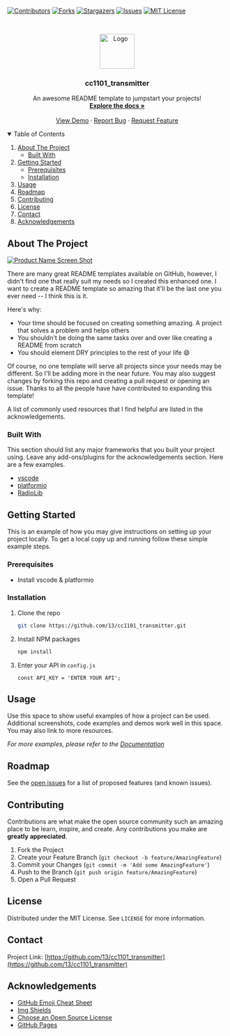 <!-- PROJECT SHIELDS -->
<!--
*** I'm using markdown "reference style" links for readability.
*** Reference links are enclosed in brackets [ ] instead of parentheses ( ).
*** See the bottom of this document for the declaration of the reference variables
*** for contributors-url, forks-url, etc. This is an optional, concise syntax you may use.
*** https://www.markdownguide.org/basic-syntax/#reference-style-links
-->
[![Contributors][contributors-shield]][contributors-url]
[![Forks][forks-shield]][forks-url]
[![Stargazers][stars-shield]][stars-url]
[![Issues][issues-shield]][issues-url]
[![MIT License][license-shield]][license-url]



<!-- PROJECT LOGO -->
<br />
<p align="center">
  <a href="https://github.com/13/cc1101_transmitter">
    <img src="images/logo.png" alt="Logo" width="80" height="80">
  </a>

  <h3 align="center">cc1101_transmitter</h3>

  <p align="center">
    An awesome README template to jumpstart your projects!
    <br />
    <a href="https://github.com/13/cc1101_transmitter"><strong>Explore the docs »</strong></a>
    <br />
    <br />
    <a href="https://github.com/13/cc1101_transmitter">View Demo</a>
    ·
    <a href="https://github.com/13/cc1101_transmitter/issues">Report Bug</a>
    ·
    <a href="https://github.com/13/cc1101_transmitter/issues">Request Feature</a>
  </p>
</p>



<!-- TABLE OF CONTENTS -->
<details open="open">
  <summary>Table of Contents</summary>
  <ol>
    <li>
      <a href="#about-the-project">About The Project</a>
      <ul>
        <li><a href="#built-with">Built With</a></li>
      </ul>
    </li>
    <li>
      <a href="#getting-started">Getting Started</a>
      <ul>
        <li><a href="#prerequisites">Prerequisites</a></li>
        <li><a href="#installation">Installation</a></li>
      </ul>
    </li>
    <li><a href="#usage">Usage</a></li>
    <li><a href="#roadmap">Roadmap</a></li>
    <li><a href="#contributing">Contributing</a></li>
    <li><a href="#license">License</a></li>
    <li><a href="#contact">Contact</a></li>
    <li><a href="#acknowledgements">Acknowledgements</a></li>
  </ol>
</details>



<!-- ABOUT THE PROJECT -->
## About The Project

[![Product Name Screen Shot][product-screenshot]](https://example.com)

There are many great README templates available on GitHub, however, I didn't find one that really suit my needs so I created this enhanced one. I want to create a README template so amazing that it'll be the last one you ever need -- I think this is it.

Here's why:
* Your time should be focused on creating something amazing. A project that solves a problem and helps others
* You shouldn't be doing the same tasks over and over like creating a README from scratch
* You should element DRY principles to the rest of your life :smile:

Of course, no one template will serve all projects since your needs may be different. So I'll be adding more in the near future. You may also suggest changes by forking this repo and creating a pull request or opening an issue. Thanks to all the people have have contributed to expanding this template!

A list of commonly used resources that I find helpful are listed in the acknowledgements.

### Built With

This section should list any major frameworks that you built your project using. Leave any add-ons/plugins for the acknowledgements section. Here are a few examples.
* [vscode](https://github.com/microsoft/vscode)
* [platformio](https://platformio.org/)
* [RadioLib](https://github.com/jgromes/RadioLib)



<!-- GETTING STARTED -->
## Getting Started

This is an example of how you may give instructions on setting up your project locally.
To get a local copy up and running follow these simple example steps.

### Prerequisites

* Install vscode & platformio

### Installation

1. Clone the repo
   ```sh
   git clone https://github.com/13/cc1101_transmitter.git
   ```
3. Install NPM packages
   ```sh
   npm install
   ```
4. Enter your API in `config.js`
   ```JS
   const API_KEY = 'ENTER YOUR API';
   ```



<!-- USAGE EXAMPLES -->
## Usage

Use this space to show useful examples of how a project can be used. Additional screenshots, code examples and demos work well in this space. You may also link to more resources.

_For more examples, please refer to the [Documentation](https://example.com)_



<!-- ROADMAP -->
## Roadmap

See the [open issues](https://github.com/13/cc1101_transmitter/issues) for a list of proposed features (and known issues).



<!-- CONTRIBUTING -->
## Contributing

Contributions are what make the open source community such an amazing place to be learn, inspire, and create. Any contributions you make are **greatly appreciated**.

1. Fork the Project
2. Create your Feature Branch (`git checkout -b feature/AmazingFeature`)
3. Commit your Changes (`git commit -m 'Add some AmazingFeature'`)
4. Push to the Branch (`git push origin feature/AmazingFeature`)
5. Open a Pull Request



<!-- LICENSE -->
## License

Distributed under the MIT License. See `LICENSE` for more information.



<!-- CONTACT -->
## Contact

Project Link: [https://github.com/13/cc1101_transmitter](https://github.com/13/cc1101_transmitter)



<!-- ACKNOWLEDGEMENTS -->
## Acknowledgements
* [GitHub Emoji Cheat Sheet](https://www.webpagefx.com/tools/emoji-cheat-sheet)
* [Img Shields](https://shields.io)
* [Choose an Open Source License](https://choosealicense.com)
* [GitHub Pages](https://pages.github.com)





<!-- MARKDOWN LINKS & IMAGES -->
<!-- https://www.markdownguide.org/basic-syntax/#reference-style-links -->
[contributors-shield]: https://img.shields.io/github/contributors/13/cc1101_transmitter.svg?style=for-the-badge
[contributors-url]: https://github.com/13/cc1101_transmitter/graphs/contributors
[forks-shield]: https://img.shields.io/github/forks/13/cc1101_transmitter.svg?style=for-the-badge
[forks-url]: https://github.com/13/cc1101_transmitter/network/members
[stars-shield]: https://img.shields.io/github/stars/13/cc1101_transmitter.svg?style=for-the-badge
[stars-url]: https://github.com/13/cc1101_transmitter/stargazers
[issues-shield]: https://img.shields.io/github/issues/13/cc1101_transmitter.svg?style=for-the-badge
[issues-url]: https://github.com/13/cc1101_transmitter/issues
[license-shield]: https://img.shields.io/github/license/13/cc1101_transmitter.svg?style=for-the-badge
[license-url]: https://github.com/13/cc1101_transmitter/blob/master/LICENSE.txt
[linkedin-shield]: https://img.shields.io/badge/-LinkedIn-black.svg?style=for-the-badge&logo=linkedin&colorB=555
[linkedin-url]: https://linkedin.com/in/13
[product-screenshot]: images/screenshot.png
